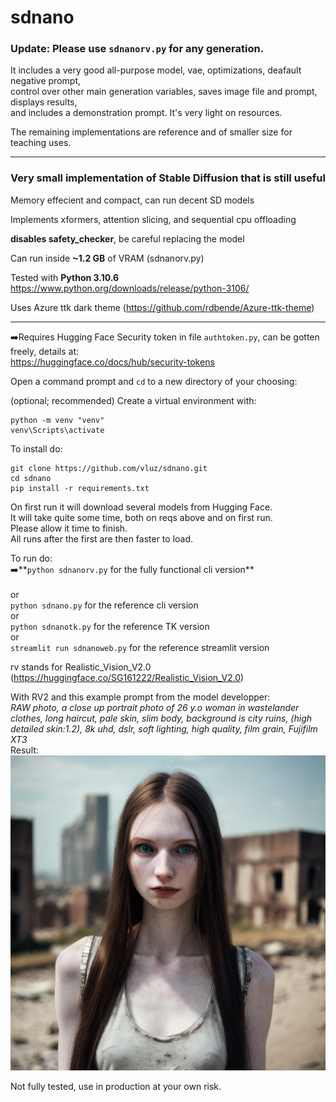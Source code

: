 # sdnano
### **Update:** Please use `sdnanorv.py` for any generation. 
It includes a very good all-purpose model, vae, optimizations, deafault negative prompt,
<br>
control over other main generation variables, saves image file and prompt, displays results, 
<br>
and includes a demonstration prompt. It's very light on resources.

The remaining implementations are reference and of smaller size for teaching uses.

<hr>

### Very small implementation of Stable Diffusion that is still useful

Memory effecient and compact, can run decent SD models

Implements xformers, attention slicing, and sequential cpu offloading

**disables safety_checker**, be careful replacing the model

Can run inside **~1.2 GB** of VRAM (sdnanorv.py)

Tested with **Python 3.10.6** https://www.python.org/downloads/release/python-3106/

Uses Azure ttk dark theme (https://github.com/rdbende/Azure-ttk-theme)

<hr>

➡️Requires Hugging Face Security token in file `authtoken.py`, can be gotten freely, details at:
<br>
https://huggingface.co/docs/hub/security-tokens

Open a command prompt and `cd` to a new directory of your choosing:

(optional; recommended) Create a virtual environment with:
```
python -m venv "venv"
venv\Scripts\activate
```

To install do:
```
git clone https://github.com/vluz/sdnano.git
cd sdnano
pip install -r requirements.txt
```

On first run it will download several models from Hugging Face.
<br>
It will take quite some time, both on reqs above and on first run.
<br>
Please allow it time to finish.
<br>
All runs after the first are then faster to load.

To run do:<br>
➡️**`python sdnanorv.py` for the fully functional cli version**
<br>
<br>or<br>
`python sdnano.py` for the reference cli version
<br>or<br>
`python sdnanotk.py` for the reference TK version
<br>or<br>
`streamlit run sdnanoweb.py` for the reference streamlit version

rv stands for Realistic_Vision_V2.0 (https://huggingface.co/SG161222/Realistic_Vision_V2.0)
<br>

With RV2 and this example prompt from the model developper: <br>
*RAW photo, a close up portrait photo of 26 y.o woman in wastelander clothes, long haircut, pale skin, slim body, background is city ruins, (high detailed skin:1.2), 8k uhd, dslr, soft lighting, high quality, film grain, Fujifilm XT3*<br>
Result:<br>
![Generation result](20230527-095756.png?raw=true "Result")


Not fully tested, use in production at your own risk.
